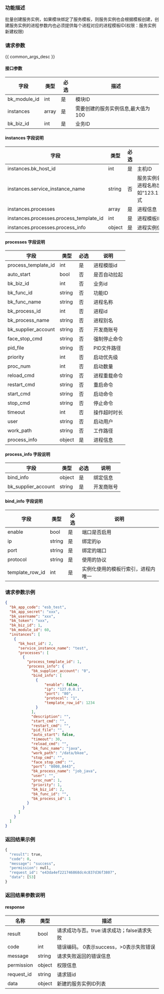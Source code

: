 ### 功能描述

批量创建服务实例，如果模块绑定了服务模板，则服务实例也会根据模板创建，创建服务实例的进程参数内也必须提供每个进程对应的进程模板ID(权限：服务实例新建权限)

### 请求参数

{{ common_args_desc }}

#### 接口参数

| 字段                 |  类型      | 必选	   |  描述                 |
|----------------------|------------|--------|-----------------------|
| bk_module_id         | int  | 是   | 模块ID |
| instances            | array  | 是   | 需要创建的服务实例信息,最大值为100|
| bk_biz_id            | int  | 是   | 业务ID|

#### instances 字段说明

| 字段|类型|必选	   |说明|
|---|---|---|---|
|instances.bk_host_id|int|是|主机ID|服务实例绑定的主机ID|
|instances.service_instance_name|string|否|服务实例名称，不填则会使用主机IP加进程名称加服务绑定的端口作为名称，如“123.123.123.123_job_java_80”形式|
|instances.processes|array|是|进程信息|服务实例下新建的进程信息|
|instances.processes.process_template_id|int|是|进程模板ID|如果模块没有绑定服务模板则填0|
|instances.processes.process_info|object|是|进程实例信息|如果进程绑定有模板，则仅模板中没有锁定的字段有效|

#### processes 字段说明
| 字段|类型|必选	   |说明|
|---|---|---|---|
|process_template_id|int|是|进程模版id|
|auto_start|bool|否|是否自动拉起|
|bk_biz_id|int|否|业务id|
|bk_func_id|string|否|功能ID|
|bk_func_name|string|否|进程名称|
|bk_process_id|int|否|进程id|
|bk_process_name|string|否|进程别名|
|bk_supplier_account|string|否|开发商账号|
|face_stop_cmd|string|否|强制停止命令|
|pid_file|string|否|PID文件路径|
|priority|int|否|启动优先级|
|proc_num|int|否|启动数量|
|reload_cmd|string|否|进程重载命令|
|restart_cmd|string|否|重启命令|
|start_cmd|string|否|启动命令|
|stop_cmd|string|否|停止命令|
|timeout|int|否|操作超时时长|
|user|string|否|启动用户|
|work_path|string|否|工作路径|
|process_info|object|是|进程信息|

#### process_info 字段说明
| 字段|类型|必选	   |说明|
|---|---|---|---|
|bind_info|object|是|绑定信息|
|bk_supplier_account|string|是|开发商账号|

#### bind_info 字段说明
| 字段|类型|必选	   |说明|
|---|---|---|---|
|enable|bool|是|端口是否启用|
|ip|string|是|绑定的ip|
|port|string|是|绑定的端口|
|protocol|string|是|使用的协议|
|template_row_id|int|是|实例化使用的模板行索引，进程内唯一|

### 请求参数示例

```json
{
  "bk_app_code": "esb_test",
  "bk_app_secret": "xxx",
  "bk_username": "xxx",
  "bk_token": "xxx",
  "bk_biz_id": 1,
  "bk_module_id": 60,
  "instances": [
    {
      "bk_host_id": 2,
      "service_instance_name": "test",
      "processes": [
        {
          "process_template_id": 1,
          "process_info": {
            "bk_supplier_account": "0",
            "bind_info": [
              {
                  "enable": false,
                  "ip": "127.0.0.1",
                  "port": "80",
                  "protocol": "1",
                  "template_row_id": 1234
              }
            ],
            "description": "",
            "start_cmd": "",
            "restart_cmd": "",
            "pid_file": "",
            "auto_start": false,
            "timeout": 30,
            "reload_cmd": "",
            "bk_func_name": "java",
            "work_path": "/data/bkee",
            "stop_cmd": "",
            "face_stop_cmd": "",
            "port": "8008,8443",
            "bk_process_name": "job_java",
            "user": "",
            "proc_num": 1,
            "priority": 1,
            "bk_biz_id": 2,
            "bk_func_id": "",
            "bk_process_id": 1
          }
        }
      ]
    }
  ]
}
```

### 返回结果示例

```python
{
  "result": true,
  "code": 0,
  "message": "success",
  "permission": null,
  "request_id": "e43da4ef221746868dc4c837d36f3807",
  "data": [53]
}
```

### 返回结果参数说明

#### response

| 名称  | 类型  | 描述 |
|---|---|---|
| result | bool | 请求成功与否。true:请求成功；false请求失败 |
| code | int | 错误编码。 0表示success，>0表示失败错误 |
| message | string | 请求失败返回的错误信息 |
| permission    | object | 权限信息    |
| request_id    | string | 请求链id    |
| data | object | 新建的服务实例ID列表 |

